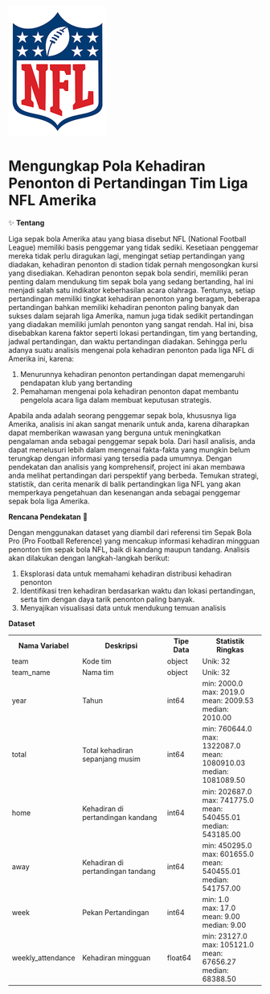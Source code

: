 ![NFL](https://github.com/UswatunKhasanah209/Proyek-Akhir-Analisis-Big-Data/blob/main/Image/nfl.png)

# **Mengungkap Pola Kehadiran Penonton di Pertandingan Tim Liga NFL Amerika**


✨ **Tentang** 

Liga sepak bola Amerika atau yang biasa disebut NFL (National Football League) memiliki basis penggemar yang tidak sediki. Kesetiaan penggemar mereka tidak perlu diragukan lagi, mengingat setiap pertandingan yang diadakan, kehadiran penonton di stadion tidak pernah mengosongkan kursi yang disediakan. Kehadiran penonton sepak bola sendiri, memiliki peran penting dalam mendukung tim sepak bola yang sedang bertanding, hal ini menjadi salah satu indikator keberhasilan acara olahraga. Tentunya, setiap pertandingan memiliki tingkat kehadiran penonton yang beragam, beberapa pertandingan bahkan memiliki kehadiran penonton paling banyak dan sukses dalam sejarah liga Amerika, namun juga tidak sedikit pertandingan yang diadakan memiliki jumlah penonton yang sangat rendah. Hal ini, bisa disebabkan karena faktor seperti lokasi pertandingan, tim yang bertanding, jadwal pertandingan, dan waktu pertandingan diadakan. Sehingga perlu adanya suatu analisis mengenai pola kehadiran penonton pada liga NFL di Amerika ini, karena:
1. Menurunnya kehadiran penonton pertandingan dapat memengaruhi pendapatan klub yang bertanding
2. Pemahaman mengenai pola kehadiran penonton dapat membantu pengelola acara liga dalam membuat keputusan strategis.


Apabila anda adalah seorang penggemar sepak bola, khususnya liga Amerika, analisis ini akan sangat menarik untuk anda, karena diharapkan dapat memberikan wawasan yang berguna untuk meningkatkan pengalaman anda sebagai penggemar sepak bola. Dari hasil analisis, anda dapat menelusuri lebih dalam mengenai fakta-fakta yang mungkin belum terungkap dengan informasi yang tersedia pada umumnya. Dengan pendekatan dan analisis yang komprehensif, project ini akan membawa anda melihat pertandingan dari perspektif yang berbeda. Temukan strategi, statistik, dan cerita menarik di balik pertandingkan liga NFL yang akan memperkaya pengetahuan dan kesenangan anda sebagai penggemar sepak bola liga Amerika.


**Rencana Pendekatan** 🥅

Dengan menggunakan dataset yang diambil dari referensi tim Sepak Bola Pro (Pro Football Reference) yang mencakup informasi kehadiran mingguan penonton tim sepak bola NFL, baik di kandang maupun tandang. Analisis akan dilakukan dengan langkah-langkah berikut:
1. Eksplorasi data untuk memahami kehadiran distribusi kehadiran penonton
2. Identifikasi tren kehadiran berdasarkan waktu dan lokasi pertandingan, serta tim dengan daya tarik penonton paling banyak.
3. Menyajikan visualisasi data untuk mendukung temuan analisis

**Dataset**
<!DOCTYPE html>
<html>
<body>
    <table>
        <tr>
            <th>Nama Variabel</th>
            <th>Deskripsi</th>
            <th>Tipe Data</th>
            <th>Statistik Ringkas</th>
        </tr>
        <tr>
            <td>team</td>
            <td>Kode tim</td>
            <td>object</td>
            <td>Unik: 32</td>
        </tr>
        <tr>
            <td>team_name</td>
            <td>Nama tim</td>
            <td>object</td>
            <td>Unik: 32</td>
        </tr>
        <tr>
            <td>year</td>
            <td>Tahun</td>
            <td>int64</td>
            <td>min: 2000.0<br>max: 2019.0<br>mean: 2009.53<br>median: 2010.00</td>
        </tr>
        <tr>
            <td>total</td>
            <td>Total kehadiran sepanjang musim</td>
            <td>int64</td>
            <td>min: 760644.0<br>max: 1322087.0<br>mean: 1080910.03<br>median: 1081089.50</td>
        </tr>
        <tr>
            <td>home</td>
            <td>Kehadiran di pertandingan kandang</td>
            <td>int64</td>
            <td>min: 202687.0<br>max: 741775.0<br>mean: 540455.01<br>median: 543185.00</td>
        </tr>
        <tr>
            <td>away</td>
            <td>Kehadiran di pertandingan tandang</td>
            <td>int64</td>
            <td>min: 450295.0<br>max: 601655.0<br>mean: 540455.01<br>median: 541757.00</td>
        </tr>
        <tr>
            <td>week</td>
            <td>Pekan Pertandingan</td>
            <td>int64</td>
            <td>min: 1.0<br>max: 17.0<br>mean: 9.00<br>median: 9.00</td>
        </tr>
        <tr>
            <td>weekly_attendance</td>
            <td>Kehadiran mingguan</td>
            <td>float64</td>
            <td>min: 23127.0<br>max: 105121.0<br>mean: 67656.27<br>median: 68388.50</td>
        </tr>
    </table>
</body>
</html>






